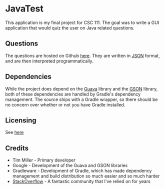 JavaTest
========
This application is my final project for CSC 111.  The goal was to write a GUI application that would quiz the user on Java related questions.

Questions
-
The questions are hosted on Github [here](https://raw.githubusercontent.com/Commador/JavaTestQuestions/master/questions.json).  They are written in [JSON](http://www.json.org/) format, and are then interpreted programmatically.

Dependencies
-
While the project does depend on the [Guava](https://code.google.com/p/guava-libraries/) library and the [GSON](https://code.google.com/p/google-gson/) library, both of these dependencies are handled by Gradle's dependency management.  The source ships with a Gradle wrapper, so there should be no concern over whether or not you have Gradle installed.

Licensing
-
See [here](LICENSE.md)

Credits
-
* Tim Miller - Primary developer
* Google - Development of the Guava and GSON libraries
* Gradleware - Development of Gradle, which has made dependency management and build distribution so much easier and so much harder
* [StackOverflow](http://stackoverflow.com/) - A fantastic community that I've relied on for years
